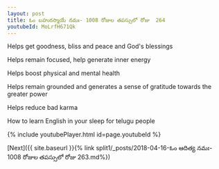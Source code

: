 ```yaml
---
layout: post
title: ఓం బహురస్మాయే నమః- 1008 రోజుల తపస్సులో రోజు  264
youtubeId: MoLrfH671Qk
---
```

 
 
Helps get goodness, bliss and peace and God's blessings
 
Helps remain focused, help generate inner energy 
 
Helps boost physical and mental health 
 
Helps remain grounded and generates a sense of gratitude towards the greater power 
 
Helps reduce bad karma
 
How to learn English in your sleep for telugu people
 
 
 
 


{% include youtubePlayer.html id=page.youtubeId %}
 
[Next]({{ site.baseurl }}{% link split1/_posts/2018-04-16-ఓం ఆదిత్య నమః- 1008 రోజుల తపస్సులో రోజు  263.md%})
 
